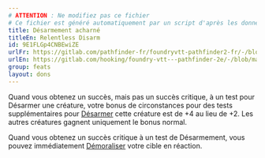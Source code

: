 ```yaml
---
# ATTENTION : Ne modifiez pas ce fichier
# Ce fichier est généré automatiquement par un script d'après les données du module Foundry VTT officiel et de sa traduction
title: Désarmement acharné
titleEn: Relentless Disarm
id: 9E1FLGp4CNBEwiZE
urlFr: https://gitlab.com/pathfinder-fr/foundryvtt-pathfinder2-fr/-/blob/master/data/feats/9E1FLGp4CNBEwiZE.htm
urlEn: https://gitlab.com/hooking/foundry-vtt---pathfinder-2e/-/blob/master/packs/data/feats.db/relentless-disarm.json
group: feats
layout: dons
---
```

Quand vous obtenez un succès, mais pas un succès critique, à un test pour Désarmer une créature, votre bonus de circonstances pour des tests supplémentaires pour [Désarmer](../actions/désarmer.md) cette créature est de +4 au lieu de +2. Les autres créatures gagnent uniquement le bonus normal.

Quand vous obtenez un succès critique à un test de Désarmement, vous pouvez immédiatement [Démoraliser](../actions/démoraliser.md) votre cible en réaction.



